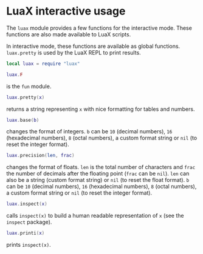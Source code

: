 # LuaX interactive usage

The `luax` module provides a few functions for the interactive mode.
These functions are also made available to LuaX scripts.

In interactive mode, these functions are available as global functions.
`luax.pretty` is used by the LuaX REPL to print results.

``` lua
local luax = require "luax"
```

``` lua
luax.F
```

is the `fun` module.

``` lua
luax.pretty(x)
```

returns a string representing `x` with nice formatting for tables and
numbers.

``` lua
luax.base(b)
```

changes the format of integers. `b` can be `10` (decimal numbers), `16`
(hexadecimal numbers), `8` (octal numbers), a custom format string or
`nil` (to reset the integer format).

``` lua
luax.precision(len, frac)
```

changes the format of floats. `len` is the total number of characters
and `frac` the number of decimals after the floating point (`frac` can
be `nil`). `len` can also be a string (custom format string) or `nil`
(to reset the float format). `b` can be `10` (decimal numbers), `16`
(hexadecimal numbers), `8` (octal numbers), a custom format string or
`nil` (to reset the integer format).

``` lua
luax.inspect(x)
```

calls `inspect(x)` to build a human readable representation of `x` (see
the `inspect` package).

``` lua
luax.printi(x)
```

prints `inspect(x)`.
